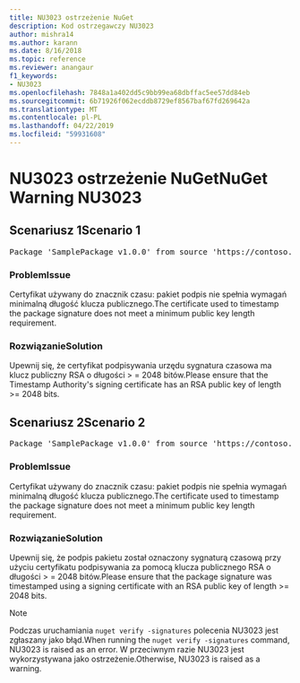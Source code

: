 ```yaml
---
title: NU3023 ostrzeżenie NuGet
description: Kod ostrzegawczy NU3023
author: mishra14
ms.author: karann
ms.date: 8/16/2018
ms.topic: reference
ms.reviewer: anangaur
f1_keywords:
- NU3023
ms.openlocfilehash: 7848a1a402dd5c9bb99ea68dbffac5ee57dd84eb
ms.sourcegitcommit: 6b71926f062ecddb8729ef8567baf67fd269642a
ms.translationtype: MT
ms.contentlocale: pl-PL
ms.lasthandoff: 04/22/2019
ms.locfileid: "59931608"
---
```

# <a name="nuget-warning-nu3023"></a><span data-ttu-id="b1636-103">NU3023 ostrzeżenie NuGet</span><span class="sxs-lookup"><span data-stu-id="b1636-103">NuGet Warning NU3023</span></span>

## <a name="scenario-1"></a><span data-ttu-id="b1636-104">Scenariusz 1</span><span class="sxs-lookup"><span data-stu-id="b1636-104">Scenario 1</span></span>

<pre>Package 'SamplePackage v1.0.0' from source 'https://contoso.com/index.json': The timestamp certificate does not meet a minimum public key length requirement.</pre>

### <a name="issue"></a><span data-ttu-id="b1636-105">Problem</span><span class="sxs-lookup"><span data-stu-id="b1636-105">Issue</span></span>

<span data-ttu-id="b1636-106">Certyfikat używany do znacznik czasu: pakiet podpis nie spełnia wymagań minimalną długość klucza publicznego.</span><span class="sxs-lookup"><span data-stu-id="b1636-106">The certificate used to timestamp the package signature does not meet a minimum public key length requirement.</span></span>


### <a name="solution"></a><span data-ttu-id="b1636-107">Rozwiązanie</span><span class="sxs-lookup"><span data-stu-id="b1636-107">Solution</span></span>

<span data-ttu-id="b1636-108">Upewnij się, że certyfikat podpisywania urzędu sygnatura czasowa ma klucz publiczny RSA o długości > = 2048 bitów.</span><span class="sxs-lookup"><span data-stu-id="b1636-108">Please ensure that the  Timestamp Authority's signing certificate has an RSA public key of length >= 2048 bits.</span></span>



## <a name="scenario-2"></a><span data-ttu-id="b1636-109">Scenariusz 2</span><span class="sxs-lookup"><span data-stu-id="b1636-109">Scenario 2</span></span>

<pre>Package 'SamplePackage v1.0.0' from source 'https://contoso.com/index.json': The primary signature's timestamp certificate does not meet a minimum public key length requirement.</pre>

### <a name="issue"></a><span data-ttu-id="b1636-110">Problem</span><span class="sxs-lookup"><span data-stu-id="b1636-110">Issue</span></span>

<span data-ttu-id="b1636-111">Certyfikat używany do znacznik czasu: pakiet podpis nie spełnia wymagań minimalną długość klucza publicznego.</span><span class="sxs-lookup"><span data-stu-id="b1636-111">The certificate used to timestamp the package signature does not meet a minimum public key length requirement.</span></span>


### <a name="solution"></a><span data-ttu-id="b1636-112">Rozwiązanie</span><span class="sxs-lookup"><span data-stu-id="b1636-112">Solution</span></span>

<span data-ttu-id="b1636-113">Upewnij się, że podpis pakietu został oznaczony sygnaturą czasową przy użyciu certyfikatu podpisywania za pomocą klucza publicznego RSA o długości > = 2048 bitów.</span><span class="sxs-lookup"><span data-stu-id="b1636-113">Please ensure that the package signature was timestamped using a signing certificate with an RSA public key of length >= 2048 bits.</span></span>


> [!Note]
> <span data-ttu-id="b1636-114">Podczas uruchamiania `nuget verify -signatures` polecenia NU3023 jest zgłaszany jako błąd.</span><span class="sxs-lookup"><span data-stu-id="b1636-114">When running the `nuget verify -signatures` command, NU3023 is raised as an error.</span></span> <span data-ttu-id="b1636-115">W przeciwnym razie NU3023 jest wykorzystywana jako ostrzeżenie.</span><span class="sxs-lookup"><span data-stu-id="b1636-115">Otherwise, NU3023 is raised as a warning.</span></span>